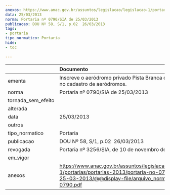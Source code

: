```yaml
---
anexos: https://www.anac.gov.br/assuntos/legislacao/legislacao-1/portarias/portarias-2013/portaria-no-0790-sia-de-25-03-2013/@@display-file/arquivo_norma/PA2013-0790.pdf
data: 25/03/2013
norma: Portaria nº 0790/SIA de 25/03/2013
publicacao: DOU Nº 58, S/1, p.02  26/03/2013
tags:
- portaria
tipo_normatico: Portaria
hide: 
- toc 
 
---
```


|                    | Documento                                                                                                                                                         |
|:-------------------|:------------------------------------------------------------------------------------------------------------------------------------------------------------------|
| ementa             | Inscreve o aeródromo privado Pista Branca de Neve (PA) no cadastro de aeródromos.                                                                                 |
| norma              | Portaria nº 0790/SIA de 25/03/2013                                                                                                                                |
| tornada_sem_efeito |                                                                                                                                                                   |
| alterada           |                                                                                                                                                                   |
| data               | 25/03/2013                                                                                                                                                        |
| outros             |                                                                                                                                                                   |
| tipo_normatico     | Portaria                                                                                                                                                          |
| publicacao         | DOU Nº 58, S/1, p.02  26/03/2013                                                                                                                                  |
| revogada           | Portaria nº 3256/SIA, de 10 de novembro de 2016.                                                                                                                  |
| em_vigor           |                                                                                                                                                                   |
| anexos             | https://www.anac.gov.br/assuntos/legislacao/legislacao-1/portarias/portarias-2013/portaria-no-0790-sia-de-25-03-2013/@@display-file/arquivo_norma/PA2013-0790.pdf |